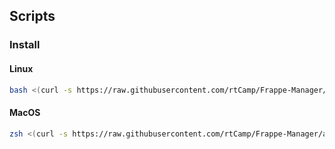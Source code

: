 ## Scripts

### Install

#### Linux
```bash
bash <(curl -s https://raw.githubusercontent.com/rtCamp/Frappe-Manager/automation/scripts/install.sh)
```

#### MacOS
```bash
zsh <(curl -s https://raw.githubusercontent.com/rtCamp/Frappe-Manager/automation/scripts/install.sh)
```

